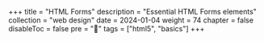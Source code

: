 +++
title = "HTML Forms"
description = "Essential HTML Forms elements"
collection = "web design"
date =  2024-01-04
weight = 74
chapter = false
disableToc = false
pre = "<b>📜</b>"
tags = ["html5", "basics"]
+++